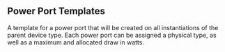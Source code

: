 ## Power Port Templates

A template for a power port that will be created on all instantiations of the parent device type. Each power port can be assigned a physical type, as well as a maximum and allocated draw in watts.
